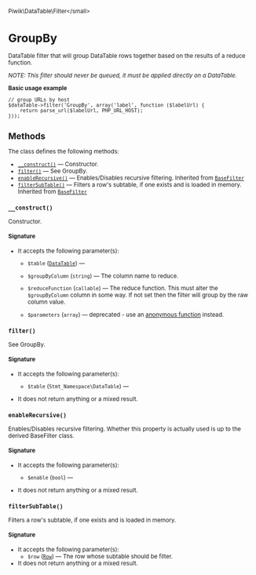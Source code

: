<small>Piwik\DataTable\Filter\</small>

GroupBy
=======

DataTable filter that will group DataTable rows together based on the results of a reduce function.

_NOTE: This filter should never be queued, it must be applied directly on a DataTable._

**Basic usage example**

    // group URLs by host
    $dataTable->filter('GroupBy', array('label', function ($labelUrl) {
        return parse_url($labelUrl, PHP_URL_HOST);
    }));

Methods
-------

The class defines the following methods:

- [`__construct()`](#__construct) &mdash; Constructor.
- [`filter()`](#filter) &mdash; See GroupBy.
- [`enableRecursive()`](#enablerecursive) &mdash; Enables/Disables recursive filtering. Inherited from [`BaseFilter`](../../../Piwik/DataTable/BaseFilter.md)
- [`filterSubTable()`](#filtersubtable) &mdash; Filters a row's subtable, if one exists and is loaded in memory. Inherited from [`BaseFilter`](../../../Piwik/DataTable/BaseFilter.md)

<a name="__construct" id="__construct"></a>
<a name="__construct" id="__construct"></a>
### `__construct()`

Constructor.

#### Signature

-  It accepts the following parameter(s):
    - `$table` ([`DataTable`](../../../Piwik/DataTable.md)) &mdash;
      
    - `$groupByColumn` (`string`) &mdash;
       The column name to reduce.
    - `$reduceFunction` (`callable`) &mdash;
       The reduce function. This must alter the `$groupByColumn` column in some way. If not set then the filter will group by the raw column value.
    - `$parameters` (`array`) &mdash;
       deprecated - use an [anonymous function](http://php.net/manual/en/functions.anonymous.php) instead.

<a name="filter" id="filter"></a>
<a name="filter" id="filter"></a>
### `filter()`

See GroupBy.

#### Signature

-  It accepts the following parameter(s):
    - `$table` (`Stmt_Namespace\DataTable`) &mdash;
      
- It does not return anything or a mixed result.

<a name="enablerecursive" id="enablerecursive"></a>
<a name="enableRecursive" id="enableRecursive"></a>
### `enableRecursive()`

Enables/Disables recursive filtering. Whether this property is actually used
is up to the derived BaseFilter class.

#### Signature

-  It accepts the following parameter(s):
    - `$enable` (`bool`) &mdash;
      
- It does not return anything or a mixed result.

<a name="filtersubtable" id="filtersubtable"></a>
<a name="filterSubTable" id="filterSubTable"></a>
### `filterSubTable()`

Filters a row's subtable, if one exists and is loaded in memory.

#### Signature

-  It accepts the following parameter(s):
    - `$row` ([`Row`](../../../Piwik/DataTable/Row.md)) &mdash;
       The row whose subtable should be filter.
- It does not return anything or a mixed result.

